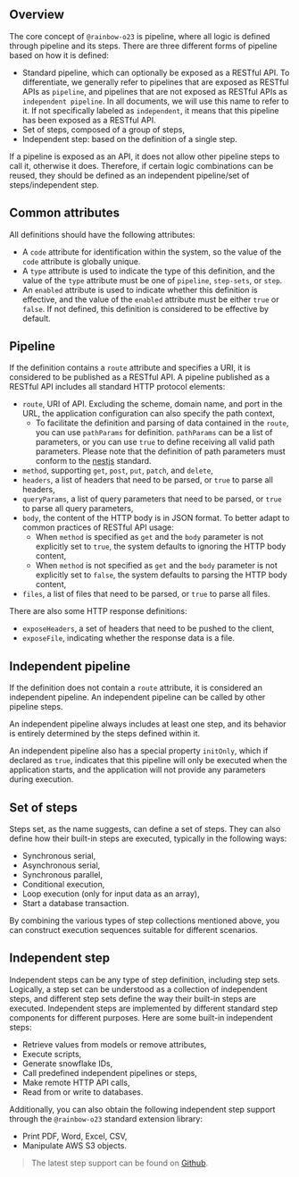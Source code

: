 ## Overview

The core concept of `@rainbow-o23` is pipeline, where all logic is defined through pipeline and its steps. There are three different forms
of
pipeline based on how it is defined:

- Standard pipeline, which can optionally be exposed as a RESTful API. To differentiate, we generally refer to pipelines that are exposed as
  RESTful APIs as `pipeline`, and pipelines that are not exposed as RESTful APIs as `independent pipeline`. In all documents, we will use
  this name to refer to it. If not specifically labeled as `independent`, it means that this pipeline has been exposed as a RESTful API.
- Set of steps, composed of a group of steps,
- Independent step: based on the definition of a single step.

If a pipeline is exposed as an API, it does not allow other pipeline steps to call it, otherwise it does. Therefore, if certain logic
combinations can be reused, they should be defined as an independent pipeline/set of steps/independent step.

## Common attributes

All definitions should have the following attributes:

- A `code` attribute for identification within the system, so the value of the `code` attribute is globally unique.
- A `type` attribute is used to indicate the type of this definition, and the value of the `type` attribute must be one
  of `pipeline`, `step-sets`, or `step`.
- An `enabled` attribute is used to indicate whether this definition is effective, and the value of the `enabled` attribute must be
  either `true` or `false`. If not defined, this definition is considered to be effective by default.

## Pipeline

If the definition contains a `route` attribute and specifies a URI, it is considered to be published as a RESTful API. A pipeline published
as a RESTful API includes all standard HTTP protocol elements:

- `route`, URI of API. Excluding the scheme, domain name, and port in the URL, the application configuration can also specify the path
  context,
	- To facilitate the definition and parsing of data contained in the `route`, you can use `pathParams` for definition. `pathParams` can
	  be a list of parameters, or you can use `true` to define receiving all valid path parameters. Please note that the definition of path
	  parameters must conform to the [nestjs](https://docs.nestjs.com/controllers#route-parameters) standard.
- `method`, supporting `get`, `post`, `put`, `patch`, and `delete`,
- `headers`, a list of headers that need to be parsed, or `true` to parse all headers,
- `queryParams`, a list of query parameters that need to be parsed, or `true` to parse all query parameters,
- `body`, the content of the HTTP body is in JSON format. To better adapt to common practices of RESTful API usage:
	- When `method` is specified as `get` and the `body` parameter is not explicitly set to `true`, the system defaults to ignoring the HTTP
	  body content,
	- When `method` is not specified as `get` and the `body` parameter is not explicitly set to `false`, the system defaults to parsing the
	  HTTP body content,
- `files`, a list of files that need to be parsed, or `true` to parse all files.

There are also some HTTP response definitions:

- `exposeHeaders`, a set of headers that need to be pushed to the client,
- `exposeFile`, indicating whether the response data is a file.

## Independent pipeline

If the definition does not contain a `route` attribute, it is considered an independent pipeline. An independent pipeline can be called by
other pipeline steps.

An independent pipeline always includes at least one step, and its behavior is entirely determined by the steps defined within it.

An independent pipeline also has a special property `initOnly`, which if declared as `true`, indicates that this pipeline will only be
executed when the application starts, and the application will not provide any parameters during execution.

## Set of steps

Steps set, as the name suggests, can define a set of steps. They can also define how their built-in steps are executed, typically in the
following ways:

- Synchronous serial,
- Asynchronous serial,
- Synchronous parallel,
- Conditional execution,
- Loop execution (only for input data as an array),
- Start a database transaction.

By combining the various types of step collections mentioned above, you can construct execution sequences suitable for different scenarios.

## Independent step

Independent steps can be any type of step definition, including step sets. Logically, a step set can be understood as a collection of
independent steps, and different step sets define the way their built-in steps are executed. Independent steps are implemented by different
standard step components for different purposes. Here are some built-in independent steps:

- Retrieve values from models or remove attributes,
- Execute scripts,
- Generate snowflake IDs,
- Call predefined independent pipelines or steps,
- Make remote HTTP API calls,
- Read from or write to databases.

Additionally, you can also obtain the following independent step support through the `@rainbow-o23` standard extension library:

- Print PDF, Word, Excel, CSV,
- Manipulate AWS S3 objects.

> The latest step support can be found on [Github](https://github.com/InsureMO/rainbow-o23).
